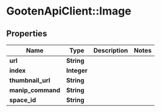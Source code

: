 # GootenApiClient::Image

## Properties
Name | Type | Description | Notes
------------ | ------------- | ------------- | -------------
**url** | **String** |  | 
**index** | **Integer** |  | 
**thumbnail_url** | **String** |  | 
**manip_command** | **String** |  | 
**space_id** | **String** |  | 



